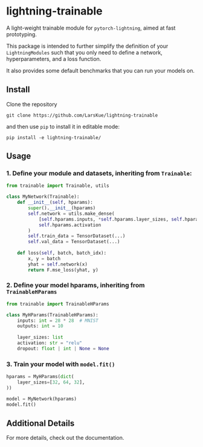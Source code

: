 # lightning-trainable
A light-weight trainable module for `pytorch-lightning`, aimed at fast prototyping.

This package is intended to further simplify the definition of your `LightningModules` such that you only need to define a network, hyperparameters, and a loss function.

It also provides some default benchmarks that you can run your models on.

## Install
Clone the repository

`git clone https://github.com/LarsKue/lightning-trainable`

and then use `pip` to install it in editable mode:

`pip install -e lightning-trainable/`

## Usage
### 1. Define your module and datasets, inheriting from `Trainable`:
```python
from trainable import Trainable, utils

class MyNetwork(Trainable):
    def __init__(self, hparams):
        super().__init__(hparams)
        self.network = utils.make_dense(
            [self.hparams.inputs, *self.hparams.layer_sizes, self.hparams.outputs],
            self.hparams.activation
        )
        self.train_data = TensorDataset(...)
        self.val_data = TensorDataset(...)
    
    def loss(self, batch, batch_idx):
        x, y = batch
        yhat = self.network(x)
        return F.mse_loss(yhat, y)
```

### 2. Define your model hparams, inheriting from `TrainableHParams`
```python
from trainable import TrainableHParams

class MyHParams(TrainableHParams):
    inputs: int = 28 * 28  # MNIST
    outputs: int = 10
    
    layer_sizes: list
    activation: str = "relu"
    dropout: float | int | None = None
```

### 3. Train your model with `model.fit()`
```python
hparams = MyHParams(dict(
    layer_sizes=[32, 64, 32],
))

model = MyNetwork(hparams)
model.fit()
```

## Additional Details
For more details, check out the documentation.